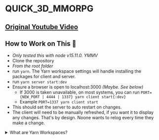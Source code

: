 # QUICK_3D_MMORPG
## [Original Youtube Video](https://www.youtube.com/watch?v=IptkgFOoci0)

## How to Work on This :ox:
- _Only tested this with node v15.11.0. YMMV_
- Clone the repository
- *From the root folder*
- run `yarn`. The Yarn workspace settings will handle installing the packages for client and server.
- run `yarn server start:dev` 
- Ensure a browser is open to localhost:3000 _(Maybe. See below)_
  -  If 3000 is taken unavailable, on most systems, you can run `PORT={NEW_PORT | 4444 | 1337} yarn client start{:dev}` 
  -  Example `PORT=1337 yarn client start`
- This should set the server to auto restart on changes. 
- The client will need to be manually refreshed, if you want it to display any changes. That's by design. Noone wants to relog every time they make a change.

<details>
<summary>What are Yarn Workspaces?</summary>
<p> 
https://yarnpkg.com/
Put some really good documentation on what they are here. 

</p>
</details>
